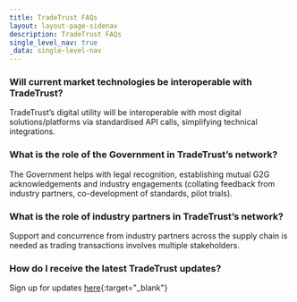 ```yaml
---
title: TradeTrust FAQs
layout: layout-page-sidenav
description: TradeTrust FAQs
single_level_nav: true
_data: single-level-nav
---
```


### Will current market technologies be interoperable with TradeTrust?
TradeTrust’s digital utility will be interoperable with most digital solutions/platforms via standardised API calls, simplifying technical integrations.

### What is the role of the Government in TradeTrust’s network?
The Government helps with legal recognition, establishing mutual G2G acknowledgements and industry engagements (collating feedback from industry partners, co-development of standards, pilot trials).

### What is the role of industry partners in TradeTrust’s network?
Support and concurrence from industry partners across the supply chain is needed as trading transactions involves multiple stakeholders. 

### How do I receive the latest TradeTrust updates?
Sign up for updates [here](https://www.tradetrust.io/contact){:target="_blank"}
